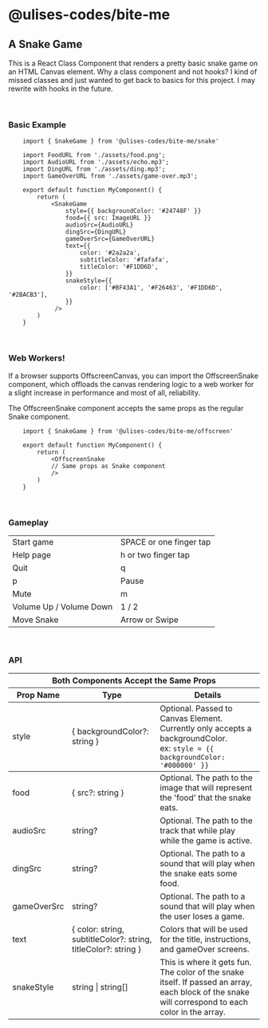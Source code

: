 # @ulises-codes/bite-me

## A Snake Game

This is a React Class Component that renders a pretty basic snake game on an HTML Canvas element. Why a class component and not hooks? I kind of missed classes and just wanted to get back to basics for this project. I may rewrite with hooks in the future.

<br />

### Basic Example

        import { SnakeGame } from '@ulises-codes/bite-me/snake'

        import FoodURL from './assets/food.png';
        import AudioURL from './assets/echo.mp3';
        import DingURL from './assets/ding.mp3';
        import GameOverURL from './assets/game-over.mp3';

        export default function MyComponent() {
            return (
                <SnakeGame
                    style={{ backgroundColor: '#24748F' }}
                    food={{ src: ImageURL }}
                    audioSrc={AudioURL}
                    dingSrc={DingURL}
                    gameOverSrc={GameOverURL}
                    text={{
                        color: '#2a2a2a',
                        subtitleColor: '#fafafa',
                        titleColor: '#F1DD6D',
                    }}
                    snakeStyle={{
                        color: ['#BF43A1', '#F26463', '#F1DD6D', '#2BACB3'],
                    }}
                 />
            )
        }

<br />

### Web Workers!

If a browser supports OffscreenCanvas, you can import the OffscreenSnake component, which offloads the canvas rendering logic to a web worker for a slight increase in performance and most of all, reliability.

The OffscreenSnake component accepts the same props as the regular Snake component.

        import { SnakeGame } from '@ulises-codes/bite-me/offscreen'

        export default function MyComponent() {
            return (
                <OffscreenSnake
                // Same props as Snake component
                />
            )
        }

<br />

### Gameplay

<table>
  <tbody>
    <tr>
      <td>Start game</td>
      <td>SPACE or one finger tap</td>
    </tr>
    <tr>
      <td>Help page</td>
      <td>h or two finger tap</td>
    </tr>
    <tr>
      <td>Quit</td>
      <td>q</td>
    </tr>
    <tr>
      <td>p</td>
      <td>Pause</td>
    </tr>
    <tr>
      <td>Mute</td>
      <td>m</td>
    </tr>
    <tr>
      <td>Volume Up / Volume Down</td>
      <td>1 / 2</td>
    </tr>
    <tr>
      <td>Move Snake</td>
      <td>Arrow or Swipe</td>
    </tr>
  </tbody>
</table>

<br />

### API

<table>
    <thead>
        <tr>
            <th colspan="3">Both Components Accept the Same Props</th>
        </tr>
        <tr>
            <th colspan="1">Prop Name</th>
            <th colspan="1">Type</th>
            <th colspan="1">Details</th>
        </tr>
    </thead>
    <tbody>
        <tr>
            <td>style</td>
            <td>{ backgroundColor?: string }</td>
            <td>Optional. Passed to Canvas Element. Currently only accepts a backgroundColor.<br />
            ex: <code>style = {{ backgroundColor: '#000000' }}</code>
            </td>
        </tr>
 <tbody>
        <tr>
            <td>food</td>
            <td>{  src?: string  }</td>
            <td>Optional. The path to the image that will represent the 'food' that the snake eats.            
            </td>
        </tr>
        <tr>
            <td>audioSrc</td>
            <td>string?</td>
            <td>Optional. The path to the track that while play while the game is active.</td>
        </tr>
        <tr>
            <td>dingSrc</td>
            <td>string?</td>
            <td>Optional. The path to a sound that will play when the snake eats some food.</td>
        </tr>
        <tr>
            <td>gameOverSrc</td>
            <td>string?</td>
            <td>Optional. The path to a sound that will play when the user loses a game.</td>
        </tr>
        <tr>
            <td>text</td>
            <td>{ color: string, subtitleColor?: string, titleColor?: string }</td>
            <td>Colors that will be used for the title, instructions, and gameOver screens.</td>
        </tr>
        <tr>
            <td>snakeStyle</td>
            <td>string | string[]</td>
            <td>This is where it gets fun. The color of the snake itself. If passed an array, each block of the snake will correspond to each color in the array.</td>
        </tr>
    </tbody>
</table>
